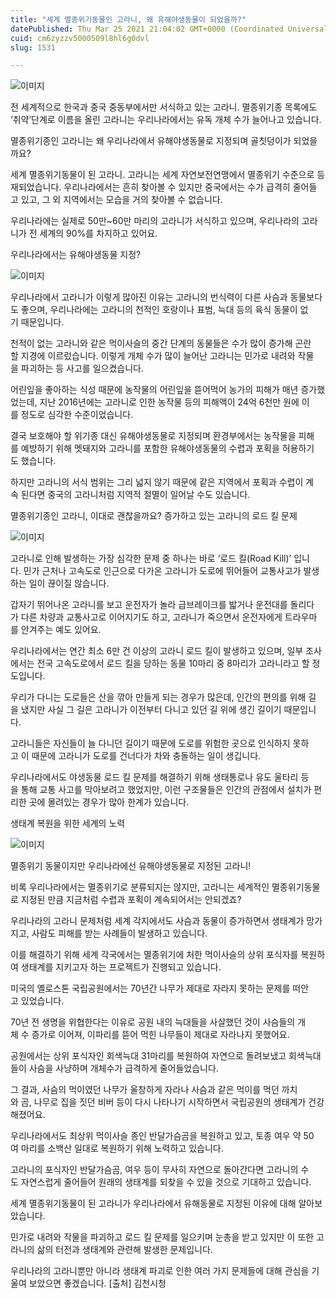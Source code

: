 ```yaml
---
title: "세계 멸종위기동물인 고라니, 왜 유해야생동물이 되었을까?"
datePublished: Thu Mar 25 2021 21:04:02 GMT+0000 (Coordinated Universal Time)
cuid: cm6zyzzv5000509l8hl6g0dvl
slug: 1531

---
```



![이미지](https://cdn.hashnode.com/res/hashnode/image/upload/v1739247398519/699788e0-bf38-4816-bcec-ca1277694902.png)

전 세계적으로 한국과 중국 중동부에서만 서식하고 있는 고라니. 멸종위기종 목록에도 ‘취약’단계로 이름을 올린 고라니는 우리나라에서는 유독 개체 수가 늘어나고 있습니다.

멸종위기종인 고라니는 왜 우리나라에서 유해야생동물로 지정되며 골칫덩이가 되었을까요?

세계 멸종위기동물이 된 고라니. 고라니는 세계 자연보전연맹에서 멸종위기 수준으로 등재되었습니다. 우리나라에서는 흔히 찾아볼 수 있지만 중국에서는 수가 급격히 줄어들고 있고, 그 외 지역에서는 모습을 거의 찾아볼 수 없습니다.

우리나라에는 실제로 50만~60만 마리의 고라니가 서식하고 있으며, 우리나라의 고라니가 전 세계의 90%를 차지하고 있어요.

우리나라에서는 유해야생동물 지정?

![이미지](https://cdn.hashnode.com/res/hashnode/image/upload/v1739247400757/6cda6e2c-df6f-43a5-bd42-1ae91aea284d.jpeg)

우리나라에서 고라니가 이렇게 많아진 이유는 고라니의 번식력이 다른 사슴과 동물보다도 좋으며, 우리나라에는 고라니의 천적인 호랑이나 표범, 늑대 등의 육식 동물이 없기 때문입니다.

천적이 없는 고라니와 같은 먹이사슬의 중간 단계의 동물들은 수가 많이 증가해 곤란할 지경에 이르렀습니다. 이렇게 개체 수가 많이 늘어난 고라니는 민가로 내려와 작물을 파괴하는 등 사고를 일으켰습니다.

어린잎을 좋아하는 식성 때문에 농작물의 어린잎을 뜯어먹어 농가의 피해가 매년 증가했었는데, 지난 2016년에는 고라니로 인한 농작물 등의 피해액이 24억 6천만 원에 이를 정도로 심각한 수준이었습니다.

결국 보호해야 할 위기종 대신 유해야생동물로 지정되며 환경부에서는 농작물을 피해를 예방하기 위해 멧돼지와 고라니를 포함한 유해야생동물의 수렵과 포획을 허용하기도 했습니다.

하지만 고라니의 서식 범위는 그리 넓지 않기 때문에 같은 지역에서 포획과 수렵이 계속 된다면 중국의 고라니처럼 지역적 절멸이 일어날 수도 있습니다.

멸종위기종인 고라니, 이대로 괜찮을까요? 증가하고 있는 고라니의 로드 킬 문제

![이미지](https://cdn.hashnode.com/res/hashnode/image/upload/v1739247402793/227bd6d1-3e93-4f93-a243-a5bcdbd55b05.webp)

고라니로 인해 발생하는 가장 심각한 문제 중 하나는 바로 ‘로드 킬(Road Kill)’ 입니다. 민가 근처나 고속도로 인근으로 다가온 고라니가 도로에 뛰어들어 교통사고가 발생하는 일이 끊이질 않습니다.

갑자기 뛰어나온 고라니를 보고 운전자가 놀라 급브레이크를 밟거나 운전대를 돌리다가 다른 차량과 교통사고로 이어지기도 하고, 고라니가 죽으면서 운전자에게 트라우마를 안겨주는 예도 있어요.

우리나라에서는 연간 최소 6만 건 이상의 고라니 로드 킬이 발생하고 있으며, 일부 조사에서는 전국 고속도로에서 로드 킬을 당하는 동물 10마리 중 8마리가 고라니라고 할 정도입니다.

​우리가 다니는 도로들은 산을 깎아 만들게 되는 경우가 많은데, 인간의 편의를 위해 길을 냈지만 사실 그 길은 고라니가 이전부터 다니고 있던 길 위에 생긴 길이기 때문입니다.

고라니들은 자신들이 늘 다니던 길이기 때문에 도로를 위험한 곳으로 인식하지 못하고 이 때문에 고라니가 도로를 건너다가 차와 충돌하는 일이 생깁니다.

​우리나라에서도 야생동물 로드 킬 문제를 해결하기 위해 생태통로나 유도 울타리 등을 통해 교통 사고를 막아보려고 했었지만, 이런 구조물들은 인간의 관점에서 설치가 편리한 곳에 몰려있는 경우가 많아 한계가 있습니다.

생태계 복원을 위한 세계의 노력

![이미지](https://cdn.hashnode.com/res/hashnode/image/upload/v1739247405151/b4404cf4-0d9b-4831-a7ba-323298cdd037.jpeg)

멸종위기 동물이지만 우리나라에선 유해야생동물로 지정된 고라니!

비록 우리나라에서는 멸종위기로 분류되지는 않지만, 고라니는 세계적인 멸종위기동물로 지정된 만큼 지금처럼 수렵과 포획이 계속되어서는 안되겠죠?

​우리나라의 고라니 문제처럼 세계 각지에서도 사슴과 동물이 증가하면서 생태계가 망가지고, 사람도 피해를 받는 사례들이 발생하고 있습니다.

이를 해결하기 위해 세계 각국에서는 멸종위기에 처한 먹이사슬의 상위 포식자를 복원하여 생태계를 지키고자 하는 프로젝트가 진행되고 있습니다.

미국의 옐로스톤 국립공원에서는 70년간 나무가 제대로 자라지 못하는 문제를 떠안고 있었습니다.

70년 전 생명을 위협한다는 이유로 공원 내의 늑대들을 사살했던 것이 사슴들의 개체 수 증가로 이어져, 이파리를 뜯어 먹힌 나무들이 제대로 자라나지 못했어요.

공원에서는 상위 포식자인 회색늑대 31마리를 복원하여 자연으로 돌려보냈고 회색늑대들이 사슴을 사냥하며 개체수가 급격하게 줄어들었습니다.

그 결과, 사슴의 먹이였던 나무가 울창하게 자라나 사슴과 같은 먹이를 먹던 까치와 곰, 나무로 집을 짓던 비버 등이 다시 나타나기 시작하면서 국립공원의 생태계가 건강해졌어요.

우리나라에서도 최상위 먹이사슬 종인 반달가슴곰을 복원하고 있고, 토종 여우 약 50여 마리를 소백산 일대로 복원하기 위해 노력하고 있습니다.

고라니의 포식자인 반달가슴곰, 여우 등이 무사히 자연으로 돌아간다면 고라니의 수도 자연스럽게 줄어들어 원래의 생태계를 되찾을 수 있을 것으로 기대하고 있습니다.

세계 멸종위기동물이 된 고라니가 우리나라에서 유해동물로 지정된 이유에 대해 알아보았습니다.

민가로 내려와 작물을 파괴하고 로드 킬 문제를 일으키며 눈총을 받고 있지만 이 또한 고라니의 삶의 터전과 생태계와 관련해 발생한 문제입니다.

우리나라의 고라니뿐만 아니라 생태계 파괴로 인한 여러 가지 문제들에 대해 관심을 기울여 보았으면 좋겠습니다. [출처] 김천시청